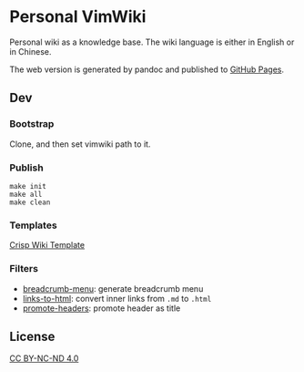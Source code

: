 # Personal VimWiki

Personal wiki as a knowledge base. The wiki language is either in English or in Chinese.

The web version is generated by pandoc and published to [GitHub Pages](https://crispgm.github.io/wiki-base/).

## Dev

### Bootstrap

Clone, and then set vimwiki path to it.

### Publish

```shell
make init
make all
make clean
```

### Templates

[Crisp Wiki Template](/_build/template.html)

### Filters

- [breadcrumb-menu](/_build/filters/breadcrumb-menu.lua): generate breadcrumb menu
- [links-to-html](/_build/filters/links-to-html.lua): convert inner links from `.md` to `.html`
- [promote-headers](/_build/filters/promote-headers.lua): promote header as title

## License

[CC BY-NC-ND 4.0](https://creativecommons.org/licenses/by-nc-nd/4.0/)
